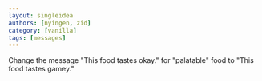 ```yaml
---
layout: singleidea
authors: [nyingen, zid]
category: [vanilla]
tags: [messages]
---
```

Change the message "This food tastes okay." for "palatable" food to "This food tastes gamey."
